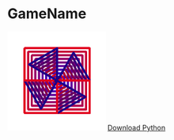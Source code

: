 # GameName
<img src="https://github.com/rstanisci/GameName/blob/master/Stanisci.PNG" height="200px">
<a href="https://www.python.org/downloads/">Download Python</a>
